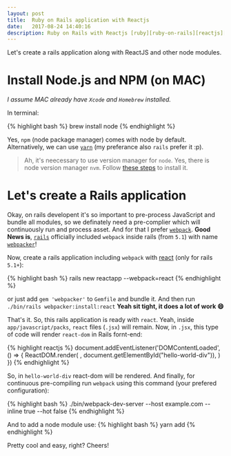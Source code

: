 ```yaml
---
layout: post
title:  Ruby on Rails application with Reactjs
date:   2017-08-24 14:40:16
description: Ruby on Rails with Reactjs [ruby][ruby-on-rails][reactjs][webpacker]
---
```


Let's create a rails application along with ReactJS and other node modules.

# Install Node.js and NPM (on MAC)

*I assume MAC already have `Xcode` and `Homebrew` installed.*

In terminal:

{% highlight bash %}
brew install node
{% endhighlight %}

Yes, `npm` (node package manager) comes with node by default. Alternatively, we can use [`yarn`](https://yarnpkg.com/en/docs/install#mac-tab) (my preferance also `rails` prefer it :p).
> Ah, it's neecessary to use version manager for `node`. Yes, there is node version manager `nvm`. Follow [these steps](https://github.com/creationix/nvm#installation) to install it.



# Let's create a Rails application

Okay, on rails developent it's so important to pre-process JavaScript and bundle all modules, so we definately need a pre-complier which will continuously run and process asset. And for that I prefer [`webpack`](https://github.com/webpack/webpack). **Good News is**, [`rails`](https://github.com/rails) officially included `webpack` inside rails (from `5.1`) with name [`webpacker`](https://github.com/rails/webpacker)!

Now, create a rails application including `webpack` with [react](https://facebook.github.io/react/) (only for rails `5.1+`):

{% highlight bash %}
rails new reactapp --webpack=react
{% endhighlight %}

or just add `gem 'webpacker'` to `Gemfile` and bundle it. And then run `./bin/rails webpacker:install:react`
**Yeah sit tight, it does a lot of work :smile:**

That's it.
So, this rails application is ready with `react`. Yeah, inside `app/javascript/packs`, `react` files (`.jsx`) will remain.
Now, in `.jsx`, this type of code will render `react-dom` in Rails fornt-end:

{% highlight reactjs %}
document.addEventListener('DOMContentLoaded', () => {
  ReactDOM.render(
    <Hello name="React" />,
    document.getElementById("hello-world-div")),
  )
})
{% endhighlight %}

So, in `hello-world-div` react-dom will be rendered.
And finally, for continuous pre-compiling run `webpack` using this command (your prefered configuration):

{% highlight bash %}
./bin/webpack-dev-server --host example.com --inline true --hot false
{% endhighlight %}

And to add a node module use:
{% highlight bash %}
yarn add <node-module>
{% endhighlight %}

Pretty cool and easy, right? Cheers!
